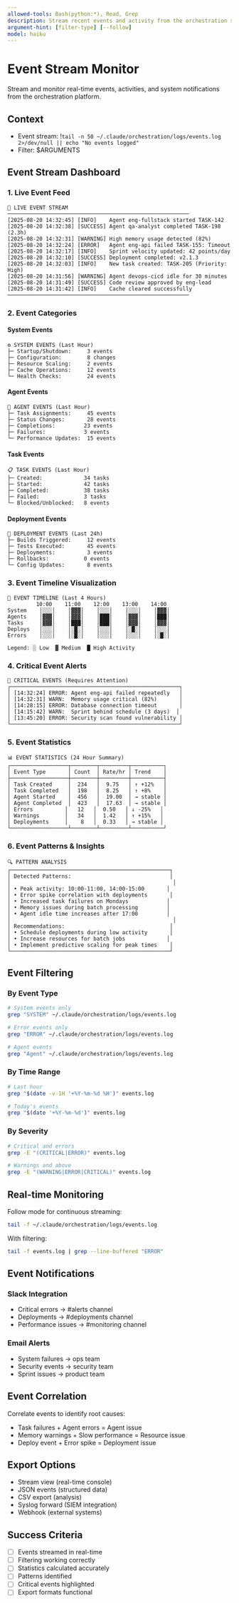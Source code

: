 ```yaml
---
allowed-tools: Bash(python:*), Read, Grep
description: Stream recent events and activity from the orchestration system
argument-hint: [filter-type] [--follow]
model: haiku
---
```


# Event Stream Monitor

Stream and monitor real-time events, activities, and system notifications from the orchestration platform.

## Context
- Event stream: !`tail -n 50 ~/.claude/orchestration/logs/events.log 2>/dev/null || echo "No events logged"`
- Filter: $ARGUMENTS

## Event Stream Dashboard

### 1. Live Event Feed
```
🔴 LIVE EVENT STREAM
─────────────────────────────────────────────────────────
[2025-08-20 14:32:45] [INFO]    Agent eng-fullstack started TASK-142
[2025-08-20 14:32:38] [SUCCESS] Agent qa-analyst completed TASK-198 (2.3h)
[2025-08-20 14:32:31] [WARNING] High memory usage detected (82%)
[2025-08-20 14:32:24] [ERROR]   Agent eng-api failed TASK-155: Timeout
[2025-08-20 14:32:17] [INFO]    Sprint velocity updated: 42 points/day
[2025-08-20 14:32:10] [SUCCESS] Deployment completed: v2.1.3
[2025-08-20 14:32:03] [INFO]    New task created: TASK-205 (Priority: High)
[2025-08-20 14:31:56] [WARNING] Agent devops-cicd idle for 30 minutes
[2025-08-20 14:31:49] [SUCCESS] Code review approved by eng-lead
[2025-08-20 14:31:42] [INFO]    Cache cleared successfully
─────────────────────────────────────────────────────────
```

### 2. Event Categories

#### System Events
```
⚙️ SYSTEM EVENTS (Last Hour)
├─ Startup/Shutdown:     3 events
├─ Configuration:        8 changes
├─ Resource Scaling:     2 events
├─ Cache Operations:     12 events
└─ Health Checks:        24 events
```

#### Agent Events
```
🤖 AGENT EVENTS (Last Hour)
├─ Task Assignments:     45 events
├─ Status Changes:       28 events
├─ Completions:         23 events
├─ Failures:            3 events
└─ Performance Updates:  15 events
```

#### Task Events
```
📋 TASK EVENTS (Last Hour)
├─ Created:             34 tasks
├─ Started:             42 tasks
├─ Completed:           38 tasks
├─ Failed:              3 tasks
└─ Blocked/Unblocked:   8 events
```

#### Deployment Events
```
🚀 DEPLOYMENT EVENTS (Last 24h)
├─ Builds Triggered:     12 events
├─ Tests Executed:       45 events
├─ Deployments:          3 events
├─ Rollbacks:           0 events
└─ Config Updates:       8 events
```

### 3. Event Timeline Visualization

```
📅 EVENT TIMELINE (Last 4 Hours)
         10:00    11:00    12:00    13:00    14:00
System    │░░░│    │▓▓▓│    │░░░│    │░░░│    │▓▓▓│
Agents    │▓▓▓│    │▓▓▓│    │███│    │▓▓▓│    │███│
Tasks     │▓▓▓│    │███│    │███│    │▓▓▓│    │▓▓▓│
Deploys   │░░░│    │░█░│    │░░░│    │░█░│    │░░░│
Errors    │░░░│    │░█░│    │░░░│    │░░░│    │░█░│

Legend: ░ Low  ▓ Medium  █ High Activity
```

### 4. Critical Event Alerts

```
🚨 CRITICAL EVENTS (Requires Attention)
┌─────────────────────────────────────────────────────┐
│ [14:32:24] ERROR: Agent eng-api failed repeatedly   │
│ [14:32:31] WARN:  Memory usage critical (82%)       │
│ [14:28:15] ERROR: Database connection timeout       │
│ [14:15:42] WARN:  Sprint behind schedule (3 days)  │
│ [13:45:20] ERROR: Security scan found vulnerability │
└─────────────────────────────────────────────────────┘
```

### 5. Event Statistics

```
📊 EVENT STATISTICS (24 Hour Summary)
┌──────────────────┬────────┬─────────┬──────────┐
│ Event Type       │ Count  │ Rate/hr │ Trend    │
├──────────────────┼────────┼─────────┼──────────┤
│ Task Created     │  234   │  9.75   │ ↑ +12%   │
│ Task Completed   │  198   │  8.25   │ ↑ +8%    │
│ Agent Started    │  456   │  19.00  │ → stable │
│ Agent Completed  │  423   │  17.63  │ → stable │
│ Errors          │   12   │  0.50   │ ↓ -25%   │
│ Warnings        │   34   │  1.42   │ ↑ +15%   │
│ Deployments     │    8   │  0.33   │ → stable │
└──────────────────┴────────┴─────────┴──────────┘
```

### 6. Event Patterns & Insights

```
🔍 PATTERN ANALYSIS
┌──────────────────────────────────────────────────┐
│ Detected Patterns:                               │
│                                                   │
│ • Peak activity: 10:00-11:00, 14:00-15:00       │
│ • Error spike correlation with deployments       │
│ • Increased task failures on Mondays            │
│ • Memory issues during batch processing         │
│ • Agent idle time increases after 17:00         │
│                                                   │
│ Recommendations:                                 │
│ • Schedule deployments during low activity       │
│ • Increase resources for batch jobs             │
│ • Implement predictive scaling for peak times    │
└──────────────────────────────────────────────────┘
```

## Event Filtering

### By Event Type
```bash
# System events only
grep "SYSTEM" ~/.claude/orchestration/logs/events.log

# Error events only
grep "ERROR" ~/.claude/orchestration/logs/events.log

# Agent events
grep "Agent" ~/.claude/orchestration/logs/events.log
```

### By Time Range
```bash
# Last hour
grep "$(date -v-1H '+%Y-%m-%d %H')" events.log

# Today's events
grep "$(date '+%Y-%m-%d')" events.log
```

### By Severity
```bash
# Critical and errors
grep -E "(CRITICAL|ERROR)" events.log

# Warnings and above
grep -E "(WARNING|ERROR|CRITICAL)" events.log
```

## Real-time Monitoring

Follow mode for continuous streaming:
```bash
tail -f ~/.claude/orchestration/logs/events.log
```

With filtering:
```bash
tail -f events.log | grep --line-buffered "ERROR"
```

## Event Notifications

### Slack Integration
- Critical errors → #alerts channel
- Deployments → #deployments channel
- Performance issues → #monitoring channel

### Email Alerts
- System failures → ops team
- Security events → security team
- Sprint issues → product team

## Event Correlation

Correlate events to identify root causes:
- Task failures + Agent errors = Agent issue
- Memory warnings + Slow performance = Resource issue
- Deploy event + Error spike = Deployment issue

## Export Options

- Stream view (real-time console)
- JSON events (structured data)
- CSV export (analysis)
- Syslog forward (SIEM integration)
- Webhook (external systems)

## Success Criteria

- [ ] Events streamed in real-time
- [ ] Filtering working correctly
- [ ] Statistics calculated accurately
- [ ] Patterns identified
- [ ] Critical events highlighted
- [ ] Export formats functional